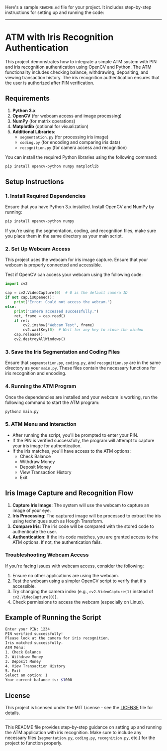 Here's a sample `README.md` file for your project. It includes step-by-step instructions for setting up and running the code:

---

# ATM with Iris Recognition Authentication

This project demonstrates how to integrate a simple ATM system with PIN and iris recognition authentication using OpenCV and Python. The ATM functionality includes checking balance, withdrawing, depositing, and viewing transaction history. The iris recognition authentication ensures that the user is authorized after PIN verification.

## Requirements

1. **Python 3.x**
2. **OpenCV** (for webcam access and image processing)
3. **NumPy** (for matrix operations)
4. **Matplotlib** (optional for visualization)
5. **Additional Libraries**:
   - `segmentation.py` (for processing iris image)
   - `coding.py` (for encoding and comparing iris data)
   - `recognition.py` (for camera access and recognition)
   
You can install the required Python libraries using the following command:

```bash
pip install opencv-python numpy matplotlib
```

## Setup Instructions

### 1. Install Required Dependencies

Ensure that you have Python 3.x installed. Install OpenCV and NumPy by running:

```bash
pip install opencv-python numpy
```

If you're using the segmentation, coding, and recognition files, make sure you place them in the same directory as your main script.

### 2. Set Up Webcam Access

This project uses the webcam for iris image capture. Ensure that your webcam is properly connected and accessible.

Test if OpenCV can access your webcam using the following code:

```python
import cv2

cap = cv2.VideoCapture(0)  # 0 is the default camera ID
if not cap.isOpened():
    print("Error: Could not access the webcam.")
else:
    print("Camera accessed successfully.")
    ret, frame = cap.read()
    if ret:
        cv2.imshow("Webcam Test", frame)
        cv2.waitKey(0)  # Wait for any key to close the window
    cap.release()
    cv2.destroyAllWindows()
```

### 3. Save the Iris Segmentation and Coding Files

Ensure that `segmentation.py`, `coding.py`, and `recognition.py` are in the same directory as your `main.py`. These files contain the necessary functions for iris recognition and encoding.

### 4. Running the ATM Program

Once the dependencies are installed and your webcam is working, run the following command to start the ATM program:

```bash
python3 main.py
```

### 5. ATM Menu and Interaction

- After running the script, you'll be prompted to enter your PIN.
- If the PIN is verified successfully, the program will attempt to capture your iris image for authentication.
- If the iris matches, you'll have access to the ATM options:
  - Check Balance
  - Withdraw Money
  - Deposit Money
  - View Transaction History
  - Exit

## Iris Image Capture and Recognition Flow

1. **Capture Iris Image**: The system will use the webcam to capture an image of your eye.
2. **Iris Processing**: The captured image will be processed to extract the iris using techniques such as Hough Transform.
3. **Compare Iris**: The iris code will be compared with the stored code to authenticate the user.
4. **Authentication**: If the iris code matches, you are granted access to the ATM options. If not, the authentication fails.

### Troubleshooting Webcam Access

If you're facing issues with webcam access, consider the following:

1. Ensure no other applications are using the webcam.
2. Test the webcam using a simpler OpenCV script to verify that it's accessible.
3. Try changing the camera index (e.g., `cv2.VideoCapture(1)` instead of `cv2.VideoCapture(0)`).
4. Check permissions to access the webcam (especially on Linux).

## Example of Running the Script

```bash
Enter your PIN: 1234
PIN verified successfully!
Please look at the camera for iris recognition.
Iris matched successfully.
ATM Menu:
1. Check Balance
2. Withdraw Money
3. Deposit Money
4. View Transaction History
5. Exit
Select an option: 1
Your current balance is: $1000
```

## License

This project is licensed under the MIT License - see the [LICENSE](LICENSE) file for details.

---

This README file provides step-by-step guidance on setting up and running the ATM application with iris recognition. Make sure to include any necessary files (`segmentation.py`, `coding.py`, `recognition.py`, etc.) for the project to function properly.